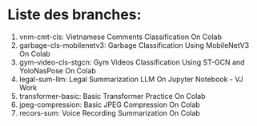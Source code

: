 # Liste des branches:
1. vnm-cmt-cls: Vietnamese Comments Classification On Colab
2. garbage-cls-mobilenetv3: Garbage Classification Using MobileNetV3 On Colab
3. gym-video-cls-stgcn: Gym Videos Classification Using ST-GCN and YoloNasPose On Colab
4. legal-sum-llm: Legal Summarization LLM On Jupyter Notebook - VJ Work
5. transformer-basic: Basic Transformer Practice On Colab
6. jpeg-compression: Basic JPEG Compression On Colab
7. recors-sum: Voice Recording Summarization On Colab
